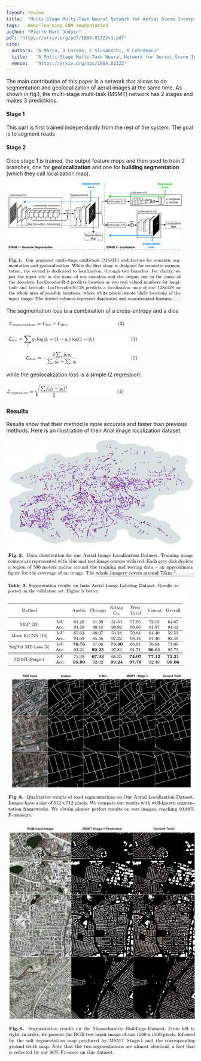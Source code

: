 ```yaml
---
layout: review
title:  "Multi-Stage Multi-Task Neural Network for Aerial Scene Interpretation and Geolocalization"
tags:   deep-learning CNN segmentation
author: "Pierre-Marc Jodoin"
pdf: "https://arxiv.org/pdf/1804.01322v1.pdf"
cite:
  authors: "A Marcu, D Costea, E Slusanschi, M Leordeanu"
  title:   "A Multi-Stage Multi-Task Neural Network for Aerial Scene Interpretation and Geolocalization" 
  venue:   "https://arxiv.org/abs/1804.01322"
---
```


The main contribution of this paper is a network that allows to do segmentation and geolocalization of aerial images at the same time.  As shown in fig.1, the multi-stage multi-task (MSMT) network has 2 stages and makes 3 predictions.  

#### Stage 1

This part is first trained independantly from the rest of the system.  The goal is to segment roads

#### Stage 2 

Once stage 1 is trained, the output feature maps and then used to train 2 branches, one for **geolocalization** and one for **building segmentation** (which they call localization map). 


![](/deep-learning/images/interpPLUSgeo/sc01.png)

The segmentation loss is a combination of a cross-entropy and a dice

![](/deep-learning/images/interpPLUSgeo/sc03.png)


![](/deep-learning/images/interpPLUSgeo/sc02.png)

while the geolocalization loss is a simple l2 regression:

![](/deep-learning/images/interpPLUSgeo/sc04.png)



### Results

Results show that their method is more accurate and faster than previous methods.  Here is an illustration of their Arial image localization dataset.

![](/deep-learning/images/interpPLUSgeo/sc05.png)


![](/deep-learning/images/interpPLUSgeo/sc06.png)

![](/deep-learning/images/interpPLUSgeo/sc07.png)

![](/deep-learning/images/interpPLUSgeo/sc08.png)

